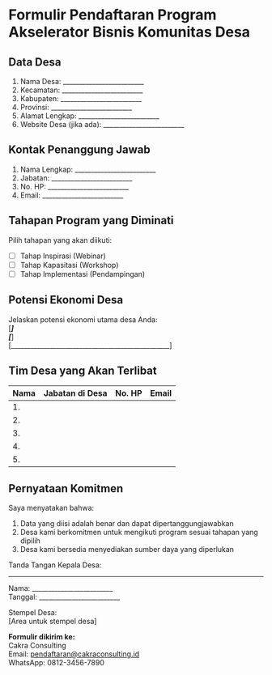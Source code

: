 # Formulir Pendaftaran Program Akselerator Bisnis Komunitas Desa

## Data Desa

1. Nama Desa: _________________________
2. Kecamatan: _________________________
3. Kabupaten: _________________________
4. Provinsi: _________________________
5. Alamat Lengkap: _________________________
6. Website Desa (jika ada): _________________________

## Kontak Penanggung Jawab

1. Nama Lengkap: _________________________
2. Jabatan: _________________________
3. No. HP: _________________________
4. Email: _________________________

## Tahapan Program yang Diminati

Pilih tahapan yang akan diikuti:

- [ ] Tahap Inspirasi (Webinar)
- [ ] Tahap Kapasitasi (Workshop)
- [ ] Tahap Implementasi (Pendampingan)

## Potensi Ekonomi Desa

Jelaskan potensi ekonomi utama desa Anda:  
[_________________________________________________]  
[_________________________________________________]  
[_________________________________________________]  

## Tim Desa yang Akan Terlibat

| Nama | Jabatan di Desa | No. HP | Email |
|------|-----------------|--------|-------|
| 1.   |                |        |       |
| 2.   |                |        |       |
| 3.   |                |        |       |
| 4.   |                |        |       |
| 5.   |                |        |       |

## Pernyataan Komitmen

Saya menyatakan bahwa:  

1. Data yang diisi adalah benar dan dapat dipertanggungjawabkan  
2. Desa kami berkomitmen untuk mengikuti program sesuai tahapan yang dipilih  
3. Desa kami bersedia menyediakan sumber daya yang diperlukan  

Tanda Tangan Kepala Desa:  
_________________________  
Nama: _________________________  
Tanggal: _________________________  

Stempel Desa:  
[Area untuk stempel desa]  

__Formulir dikirim ke:__  
Cakra Consulting  
Email: <pendaftaran@cakraconsulting.id>  
WhatsApp: 0812-3456-7890
